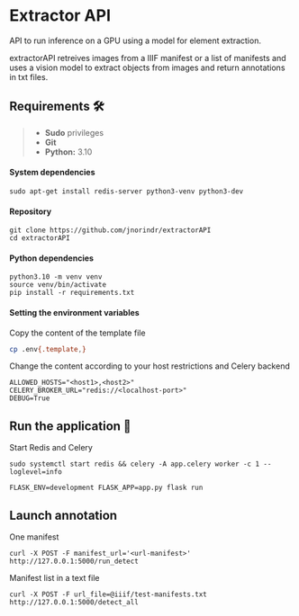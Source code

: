 # Extractor API

API to run inference on a GPU using a model for element extraction. 

extractorAPI retreives images from a IIIF manifest or a list of manifests and uses a vision model to extract objects from images and return annotations in txt files. 

## Requirements :hammer_and_wrench:

> - **Sudo** privileges
> - **Git**
> - **Python:** 3.10

#### System dependencies
```shell
sudo apt-get install redis-server python3-venv python3-dev
```
#### Repository
```shell
git clone https://github.com/jnorindr/extractorAPI
cd extractorAPI
```
#### Python dependencies
```shell
python3.10 -m venv venv
source venv/bin/activate
pip install -r requirements.txt
```
#### Setting the environment variables
Copy the content of the template file
```bash
cp .env{.template,}
```
Change the content according to your host restrictions and Celery backend
```
ALLOWED_HOSTS="<host1>,<host2>"
CELERY_BROKER_URL="redis://<localhost-port>"
DEBUG=True
```
## Run the application :rocket:
Start Redis and Celery
```shell
sudo systemctl start redis && celery -A app.celery worker -c 1 --loglevel=info
```
```shell
FLASK_ENV=development FLASK_APP=app.py flask run
```
## Launch annotation
One manifest
```shell
curl -X POST -F manifest_url='<url-manifest>' http://127.0.0.1:5000/run_detect
```
Manifest list in a text file
```shell
curl -X POST -F url_file=@iiif/test-manifests.txt http://127.0.0.1:5000/detect_all
```
